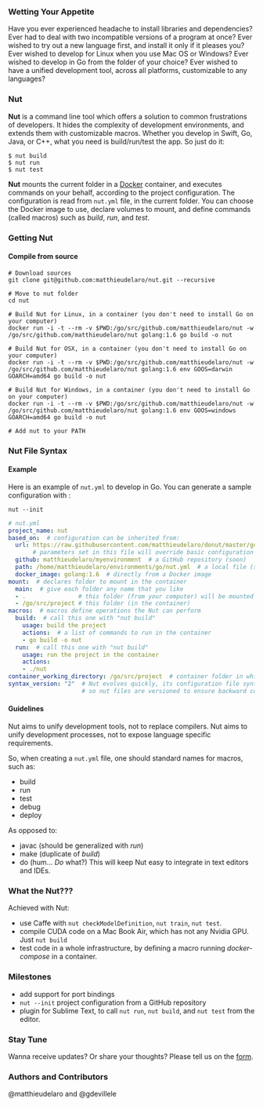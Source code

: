 ### Wetting Your Appetite
Have you ever experienced headache to install libraries and dependencies?
Ever had to deal with two incompatible versions of a program at once?
Ever wished to try out a new language first, and install it only if it pleases you?
Ever wished to develop for Linux when you use Mac OS or Windows?
Ever wished to develop in Go from the folder of your choice?
Ever wished to have a unified development tool, across all platforms, customizable to any languages?

### Nut
**Nut** is a command line tool which offers a solution to common frustrations of developers. It hides the complexity of development environments, and extends them with customizable macros. Whether you develop in Swift, Go, Java, or C++, what you need is build/run/test the app. So just do it:

    $ nut build
    $ nut run
    $ nut test

**Nut** mounts the current folder in a [Docker](https://www.docker.com/) container, and executes commands on your behalf, according to the project configuration. The configuration is read from `nut.yml` file, in the current folder. You can choose the Docker image to use, declare volumes to mount, and define commands (called macros) such as *build*, *run*, and *test*.


### Getting Nut
#### Compile from source
    # Download sources
    git clone git@github.com:matthieudelaro/nut.git --recursive

    # Move to nut folder
    cd nut

    # Build Nut for Linux, in a container (you don't need to install Go on your computer)
    docker run -i -t --rm -v $PWD:/go/src/github.com/matthieudelaro/nut -w /go/src/github.com/matthieudelaro/nut golang:1.6 go build -o nut

    # Build Nut for OSX, in a container (you don't need to install Go on your computer)
    docker run -i -t --rm -v $PWD:/go/src/github.com/matthieudelaro/nut -w /go/src/github.com/matthieudelaro/nut golang:1.6 env GOOS=darwin GOARCH=amd64 go build -o nut

    # Build Nut for Windows, in a container (you don't need to install Go on your computer)
    docker run -i -t --rm -v $PWD:/go/src/github.com/matthieudelaro/nut -w /go/src/github.com/matthieudelaro/nut golang:1.6 env GOOS=windows GOARCH=amd64 go build -o nut

    # Add nut to your PATH

### Nut File Syntax
#### Example
Here is an example of `nut.yml` to develop in Go. You can generate a sample configuration with  :

`nut --init`
```yaml
# nut.yml
project_name: nut
based_on:  # configuration can be inherited from:
  url: https://raw.githubusercontent.com/matthieudelaro/donut/master/go/nut.yml  # a URL (soon)
       # parameters set in this file will override basic configuration
  github: matthieudelaro/myenvironment  # a GitHub repository (soon)
  path: /home/matthieudelaro/environments/go/nut.yml  # a local file (soon)
  docker_image: golang:1.6  # directly from a Docker image
mount:  # declares folder to mount in the container
  main:  # give each folder any name that you like
  - .               # this folder (from your computer) will be mounted as
  - /go/src/project # this folder (in the container)
macros:  # macros define operations the Nut can perform
  build:  # call this one with "nut build"
    usage: build the project
    actions:  # a list of commands to run in the container
    - go build -o nut
  run:  # call this one with "nut build"
    usage: run the project in the container
    actions:
    - ./nut
container_working_directory: /go/src/project  # container folder in which macros will be executed
syntax_version: "2"  # Nut evolves quickly, its configuration file syntax as well,
                     # so nut files are versioned to ensure backward compatibility.
```
#### Guidelines
Nut aims to unify development tools, not to replace compilers.
Nut aims to unify development processes, not to expose language specific requirements.

So, when creating a `nut.yml` file, one should standard names for macros, such as:
- build
- run
- test
- debug
- deploy

As opposed to:
- javac (should be generalized with *run*)
- make (duplicate of *build*)
- do (hum... *Do* what?)
This will keep Nut easy to integrate in text editors and IDEs.

### What the Nut???
Achieved with Nut:
- use Caffe with `nut checkModelDefinition`, `nut train`, `nut test`.
- compile CUDA code on a Mac Book Air, which has not any Nvidia GPU. Just `nut build`
- test code in a whole infrastructure, by defining a macro running *docker-compose* in a container.

### Milestones
- add support for port bindings
- `nut --init` project configuration from a GitHub repository
- plugin for Sublime Text, to call `nut run`, `nut build`, and `nut test` from the editor.

### Stay Tune
Wanna receive updates? Or share your thoughts? Please tell us on the [form](https://docs.google.com/forms/d/1reDwa7t2-8o_vPGuYg6QBCYHoDdge80dDbkBS9H72nM/viewform).

### Authors and Contributors
@matthieudelaro and @gdevillele


